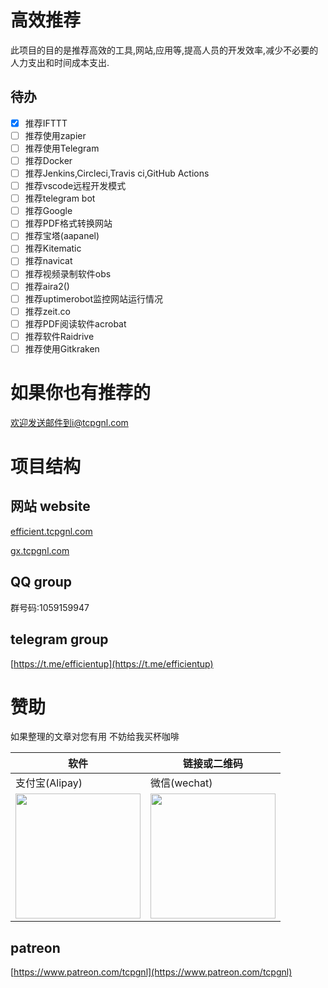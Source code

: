 # 高效推荐

此项目的目的是推荐高效的工具,网站,应用等,提高人员的开发效率,减少不必要的人力支出和时间成本支出.

## 待办

- [x] 推荐IFTTT
- [ ] 推荐使用zapier
- [ ] 推荐使用Telegram
- [ ] 推荐Docker
- [ ] 推荐Jenkins,Circleci,Travis ci,GitHub Actions
- [ ] 推荐vscode远程开发模式
- [ ] 推荐telegram bot
- [ ] 推荐Google
- [ ] 推荐PDF格式转换网站
- [ ] 推荐宝塔(aapanel)
- [ ] 推荐Kitematic
- [ ] 推荐navicat
- [ ] 推荐视频录制软件obs
- [ ] 推荐aira2()
- [ ] 推荐uptimerobot监控网站运行情况
- [ ] 推荐zeit.co
- [ ] 推荐PDF阅读软件acrobat
- [ ] 推荐软件Raidrive
- [ ] 推荐使用Gitkraken

# 如果你也有推荐的
欢迎发送邮件到i@tcpgnl.com

# 项目结构

## 网站 website

[efficient.tcpgnl.com](efficient.tcpgnl.com)  

[gx.tcpgnl.com](gx.tcpgnl.com)

## QQ group
群号码:1059159947

## telegram group
[https://t.me/efficientup](https://t.me/efficientup)

# 赞助

如果整理的文章对您有用 不妨给我买杯咖啡

| 软件                                                                                                   | 链接或二维码                                                                                            |
| ------------------------------------------------------------------------------------------------------ | ------------------------------------------------------------------------------------------------------- |
| 支付宝(Alipay)                                                                                         | 微信(wechat)                                                                                            |
| <img src="https://cdn.jsdelivr.net/gh/TCPGNL/my-storage/img/alipay-qr.png" width="200" height="200px"> | <img src="https://cdn.jsdelivr.net/gh/TCPGNL/my-storage/img/wxpay-qr.png" width="200px" height="200px"> |
## patreon
[https://www.patreon.com/tcpgnl](https://www.patreon.com/tcpgnl)
